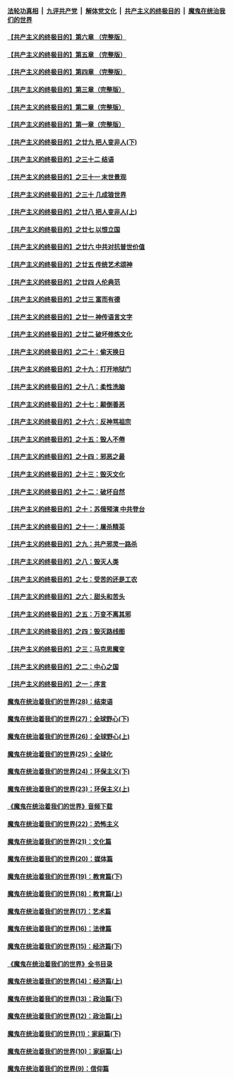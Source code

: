 

####  [法轮功真相](../../../../basic/blob/master/README.md?t=06220002) &nbsp;|&nbsp; [九评共产党](../../../../9ping.md/blob/master/README.md?t=06220002) &nbsp;|&nbsp; [解体党文化](../../../../jtdwh.md/blob/master/README.md?t=06220002)  &nbsp;|&nbsp; [共产主义的终极目的](../../../../gczydzjmd.md/blob/master/README.md?t=06220002) &nbsp;|&nbsp; [魔鬼在统治我们的世界](../../../../mgztzwmdsj.md/blob/master/README.md?t=06220002) 

#### [【共产主义的终极目的】第六章 （完整版）](../pages/nsc422/n11428913.md?t=06220002) 

#### [【共产主义的终极目的】第五章 （完整版）](../pages/nsc422/n11428912.md?t=06220002) 

#### [【共产主义的终极目的】第四章 （完整版）](../pages/nsc422/n11428907.md?t=06220002) 

#### [【共产主义的终极目的】第三章（完整版）](../pages/nsc422/n11428848.md?t=06220002) 

#### [【共产主义的终极目的】第二章（完整版）](../pages/nsc422/n11428831.md?t=06220002) 

#### [【共产主义的终极目的】第一章（完整版）](../pages/nsc422/n11417651.md?t=06220002) 

#### [【共产主义的终极目的】之廿九 把人变非人(下)](../pages/nsc422/n11344140.md?t=06220002) 

#### [【共产主义的终极目的】之三十二 结语](../pages/nsc422/n11360535.md?t=06220002) 

#### [【共产主义的终极目的】之三十一 末世景观](../pages/nsc422/n11351129.md?t=06220002) 

#### [【共产主义的终极目的】之三十 几成狼世界](../pages/nsc422/n11348280.md?t=06220002) 

#### [【共产主义的终极目的】之廿八 把人变非人(上)](../pages/nsc422/n11340492.md?t=06220002) 

#### [【共产主义的终极目的】之廿七 以恨立国](../pages/nsc422/n11336944.md?t=06220002) 

#### [【共产主义的终极目的】之廿六 中共对抗普世价值](../pages/nsc422/n11324785.md?t=06220002) 

#### [【共产主义的终极目的】之廿五 传统艺术颂神](../pages/nsc422/n11296396.md?t=06220002) 

#### [【共产主义的终极目的】之廿四 人伦典范](../pages/nsc422/n11296397.md?t=06220002) 

#### [【共产主义的终极目的】之廿三 富而有德](../pages/nsc422/n11283598.md?t=06220002) 

#### [【共产主义的终极目的】之廿一 神传语言文字](../pages/nsc422/n11263265.md?t=06220002) 

#### [【共产主义的终极目的】之廿二 破坏修炼文化](../pages/nsc422/n11245728.md?t=06220002) 

#### [【共产主义的终极目的】之二十：偷天换日](../pages/nsc422/n11238846.md?t=06220002) 

#### [【共产主义的终极目的】之十九：打开地狱门](../pages/nsc422/n11206376.md?t=06220002) 

#### [【共产主义的终极目的】之十八：柔性洗脑](../pages/nsc422/n11199994.md?t=06220002) 

#### [【共产主义的终极目的】之十七：颠倒善恶](../pages/nsc422/n11179782.md?t=06220002) 

#### [【共产主义的终极目的】之十六：反神骂祖宗](../pages/nsc422/n11166798.md?t=06220002) 

#### [【共产主义的终极目的】之十五：毁人不倦](../pages/nsc422/n11166792.md?t=06220002) 

#### [【共产主义的终极目的】之十四：邪恶之最](../pages/nsc422/n11150249.md?t=06220002) 

#### [【共产主义的终极目的】之十三：毁灭文化](../pages/nsc422/n11135227.md?t=06220002) 

#### [【共产主义的终极目的】之十二：破坏自然](../pages/nsc422/n11135214.md?t=06220002) 

#### [【共产主义的终极目的】之十：苏俄预演 中共登台](../pages/nsc422/n11118424.md?t=06220002) 

#### [【共产主义的终极目的】之十一：屠杀精英](../pages/nsc422/n11118442.md?t=06220002) 

#### [【共产主义的终极目的】之九：共产邪灵一路杀](../pages/nsc422/n11114139.md?t=06220002) 

#### [【共产主义的终极目的】之八：毁灭人类](../pages/nsc422/n11108503.md?t=06220002) 

#### [【共产主义的终极目的】之七：受苦的还是工农](../pages/nsc422/n11101809.md?t=06220002) 

#### [【共产主义的终极目的】之六：甜头和苦头](../pages/nsc422/n11096971.md?t=06220002) 

#### [【共产主义的终极目的】之五：万变不离其邪](../pages/nsc422/n11091285.md?t=06220002) 

#### [【共产主义的终极目的】之四：毁灭路线图](../pages/nsc422/n11086284.md?t=06220002) 

#### [【共产主义的终极目的】之三：马克思魔变](../pages/nsc422/n11061941.md?t=06220002) 

#### [【共产主义的终极目的】之二：中心之国](../pages/nsc422/n11047728.md?t=06220002) 

#### [【共产主义的终极目的】之一：序言](../pages/nsc422/n11086077.md?t=06220002) 

#### [魔鬼在统治着我们的世界(28)：结束语](../pages/nsc422/n10936246.md?t=06220002) 

#### [魔鬼在统治着我们的世界(27)：全球野心(下)](../pages/nsc422/n10928319.md?t=06220002) 

#### [魔鬼在统治着我们的世界(26)：全球野心(上)](../pages/nsc422/n10900318.md?t=06220002) 

#### [魔鬼在统治着我们的世界(25)：全球化](../pages/nsc422/n10788205.md?t=06220002) 

#### [魔鬼在统治着我们的世界(24)：环保主义(下)](../pages/nsc422/n10695307.md?t=06220002) 

#### [魔鬼在统治着我们的世界(23)：环保主义(上)](../pages/nsc422/n10688613.md?t=06220002) 

#### [《魔鬼在统治着我们的世界》音频下载](../pages/nsc422/n10635553.md?t=06220002) 

#### [魔鬼在统治着我们的世界(22)：恐怖主义](../pages/nsc422/n10614727.md?t=06220002) 

#### [魔鬼在统治着我们的世界(21)：文化篇](../pages/nsc422/n10597706.md?t=06220002) 

#### [魔鬼在统治着我们的世界(20)：媒体篇](../pages/nsc422/n10586579.md?t=06220002) 

#### [魔鬼在统治着我们的世界(19)：教育篇(下)](../pages/nsc422/n10564808.md?t=06220002) 

#### [魔鬼在统治着我们的世界(18)：教育篇(上)](../pages/nsc422/n10526970.md?t=06220002) 

#### [魔鬼在统治着我们的世界(17)：艺术篇](../pages/nsc422/n10499093.md?t=06220002) 

#### [魔鬼在统治着我们的世界(16)：法律篇](../pages/nsc422/n10485969.md?t=06220002) 

#### [魔鬼在统治着我们的世界(15)：经济篇(下)](../pages/nsc422/n10469975.md?t=06220002) 

#### [《魔鬼在统治着我们的世界》全书目录](../pages/nsc422/n10464261.md?t=06220002) 

#### [魔鬼在统治着我们的世界(14)：经济篇(上)](../pages/nsc422/n10457370.md?t=06220002) 

#### [魔鬼在统治着我们的世界(13)：政治篇(下)](../pages/nsc422/n10448270.md?t=06220002) 

#### [魔鬼在统治着我们的世界(12)：政治篇(上)](../pages/nsc422/n10444576.md?t=06220002) 

#### [魔鬼在统治着我们的世界(11)：家庭篇(下)](../pages/nsc422/n10440961.md?t=06220002) 

#### [魔鬼在统治着我们的世界(10)：家庭篇(上)](../pages/nsc422/n10435448.md?t=06220002) 

#### [魔鬼在统治着我们的世界(9)：信仰篇](../pages/nsc422/n10432159.md?t=06220002) 

